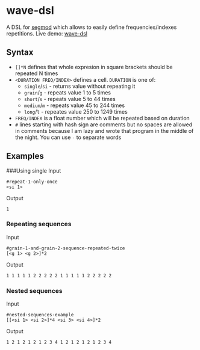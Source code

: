 # wave-dsl

A DSL for [segmod](https://github.com/lucdoebereiner/segmod) which allows to easily define frequencies/indexes repetitions.
Live demo: [wave-dsl](http://firmanty.com/wave)
## Syntax
- `[]*N` defines that whole expresion in square brackets should be repeated N times
- `<DURATION FREQ/INDEX>` defines a cell. `DURATION` is one of:
  - `single`/`si` - returns value without repeating it
  - `grain`/`g` - repeats value 1 to 5 times
  - `short`/`s` - repeats value 5 to 44 times
  - `medium`/`m` - repeats value 45 to 244 times
  - `long`/`l` - repeates value 250 to 1249 times
- `FREQ/INDEX` is a float number which will be repeated based on duration
- `#` lines starting with hash sign are comments but no spaces are allowed in comments because I am lazy and wrote that program in the middle of the night. You can use `-` to separate words 
 
## Examples

###Using single
Input
```
#repeat-1-only-once
<si 1>
```
Output
```
1
```

### Repeating sequences
Input
```
#grain-1-and-grain-2-sequence-repeated-twice
[<g 1> <g 2>]*2
```
Output
```
1 1 1 1 1 2 2 2 2 2 1 1 1 1 1 2 2 2 2 2
```

### Nested sequences
Input
```
#nested-sequences-example
[[<si 1> <si 2>]*4 <si 3> <si 4>]*2
```
Output
```
1 2 1 2 1 2 1 2 3 4 1 2 1 2 1 2 1 2 3 4
```
